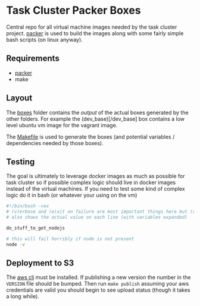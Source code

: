 Task Cluster Packer Boxes
======

Central repo for all virtual machine images needed by the task
cluster project. [packer](http://packer.io/) is used to build the
images along with some fairly simple bash scripts (on linux anyway).

## Requirements

  - [packer](http://packer.io/) 
  - make

## Layout

The [boxes](/boxes) folder contains the _output_ of the actual boxes
generated by the other folders. For example the (dev_base)[/dev_base]
box contains a low level ubuntu vm image for the vagrant image.

The [Makefile](/Makefile) is used to generate the boxes (and potential
variables / dependencies needed by those boxes).

## Testing

The goal is ultimately to leverage docker images as much as possible for
task cluster so if possible complex logic should live in docker images
instead of the virtual machines. If you need to test some kind of
complex logic do it in bash (or whatever your using on the vm)

```sh
#!/bin/bash -vex
# (v)erbose and (e)xit on failure are most important things here but (x)
# also shows the actual value on each line (with variables expanded)

do_stuff_to_get_nodejs

# this will fail horribly if node is not present
node -v
```

## Deployment to S3

The [aws cli](http://docs.aws.amazon.com/cli/latest/reference/index.html) must
be installed. If publishing a new version the number in the `VERSION`
file should be bumped. Then run `make publish` assuming your aws
credentials are valid you should begin to see upload status (though it
takes a long while).
